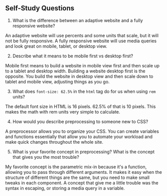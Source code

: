 ## Self-Study Questions

1. What is the difference between an adaptive website and a fully responsive website?

An adaptive website will use percents and some units that scale, but it will not be fully responsive. A fully responsive website will use media queries and look great on mobile, tablet, or desktop view.

2. Describe what it means to be mobile first vs desktop first?

Mobile first means to build a website in mobile view first and then scale up to a tablet and desktop width. Building a website desktop first is the opposite. You build the website in desktop view and then scale down to tablet and mobile view, adjusting things as you go.

3. What does `font-size: 62.5%` in the `html` tag do for us when using `rem` units?

The default font size in HTML is 16 pixels. 62.5% of that is 10 pixels. This makes the math with rem units very simple to calculate.

4. How would you describe preprocessing to someone new to CSS?

A preprocessor allows you to organize your CSS. You can create variables and functions essentially that allow you to automate your workload and make quick changes throughout the whole site.

5. What is your favorite concept in preprocessing? What is the concept that gives you the most trouble?

My favorite concept is the parametric mix-in because it's a function, allowing you to pass through different arguments. It makes it easy when the structure of different things are the same, but you need to make small tweaks in each component. A concept that give me a little trouble was the syntax in escaping, or storing a media query in a variable.